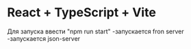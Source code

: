 # React + TypeScript + Vite

Для запуска ввести "npm run start"
  -запускается fron server 
  -запускается json-server
